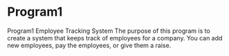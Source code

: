 # Program1
Program1 Employee Tracking System
The purpose of this program is to create a system that keeps track of employees for a company. You can add new employees, pay the employees, or give them a raise. 
